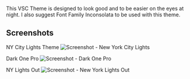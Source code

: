 This VSC Theme is designed to look good and to be easier on the eyes at night.
I also suggest Font Family Inconsolata to be used with this theme.

## Screenshots

NY City Lights Theme
![Screenshot - New York City Lights](https://res.cloudinary.com/iamalmiir/image/upload/v1633165715/VSC%20Theme/Screen_Shot_2021-10-02_at_5.05.13_AM_exfmbv.png)

Dark One Pro
![Screenshot - Dark One Pro](https://res.cloudinary.com/iamalmiir/image/upload/v1633165706/VSC%20Theme/Screen_Shot_2021-10-02_at_5.04.36_AM_jpzikd.png)

NY Lights Out
![Screenshot - New York Lights Out](https://res.cloudinary.com/iamalmiir/image/upload/v1633165722/VSC%20Theme/Screen_Shot_2021-10-02_at_5.05.44_AM_nvaaaz.png)
